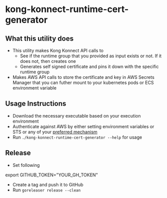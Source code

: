 # kong-konnect-runtime-cert-generator

## What this utility does

* This utility makes Kong Konnect API calls to
  * See if the runtime group that you provided as input exists or not. If it does not, then creates one
  * Generates self signed certificate and pins it down with the specific runtime group
 * Makes AWS API calls to store the certificate and key in AWS Secrets Manager that you can futher mount to your kubernetes pods or ECS environment variable


## Usage Instructions
* Download the necessary executable based on your execution environment
* Authenticate against AWS by either setting environment variables or STS or any of your [preferred mechanism](https://docs.aws.amazon.com/cli/latest/userguide/cli-chap-configure.html)
* Run `./kong-konnect-runtime-cert-generator --help` for usage


## Release

* Set following

export GITHUB_TOKEN="YOUR_GH_TOKEN"

* Create a tag and push it to GitHub
* Run `goreleaser release --clean`
